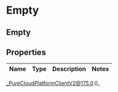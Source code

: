 # Empty

## Empty

## Properties

|Name | Type | Description | Notes|
|------------ | ------------- | ------------- | -------------|



_PureCloudPlatformClientV2@175.0.0_
